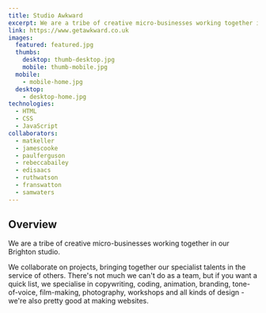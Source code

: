 ```yaml
---
title: Studio Awkward
excerpt: We are a tribe of creative micro-businesses working together in our Brighton studio
link: https://www.getawkward.co.uk
images:
  featured: featured.jpg
  thumbs:
    desktop: thumb-desktop.jpg
    mobile: thumb-mobile.jpg
  mobile:
    - mobile-home.jpg
  desktop:
    - desktop-home.jpg
technologies:
  - HTML
  - CSS
  - JavaScript
collaborators: 
  - matkeller
  - jamescooke
  - paulferguson
  - rebeccabailey
  - edisaacs
  - ruthwatson
  - franswatton
  - samwaters
---
```


## Overview

We are a tribe of creative micro-businesses working together in our Brighton studio.

We collaborate on projects, bringing together our specialist talents in the service of others. There's not much we can't do as a team, but if you want a quick list, we specialise in copywriting, coding, animation, branding, tone-of-voice, film-making, photography, workshops and all kinds of design - we're also pretty good at making websites.
